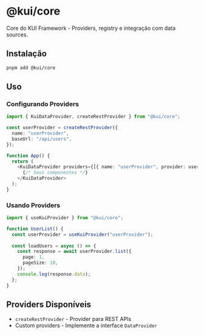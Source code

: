 # @kui/core

Core do KUI Framework - Providers, registry e integração com data sources.

## Instalação

```bash
pnpm add @kui/core
```

## Uso

### Configurando Providers

```typescript
import { KuiDataProvider, createRestProvider } from "@kui/core";

const userProvider = createRestProvider({
  name: "userProvider",
  baseUrl: "/api/users",
});

function App() {
  return (
    <KuiDataProvider providers={[{ name: "userProvider", provider: userProvider }]}>
      {/* Seus componentes */}
    </KuiDataProvider>
  );
}
```

### Usando Providers

```typescript
import { useKuiProvider } from "@kui/core";

function UserList() {
  const userProvider = useKuiProvider("userProvider");
  
  const loadUsers = async () => {
    const response = await userProvider.list({
      page: 1,
      pageSize: 10,
    });
    console.log(response.data);
  };
}
```

## Providers Disponíveis

- `createRestProvider` - Provider para REST APIs
- Custom providers - Implemente a interface `DataProvider`

